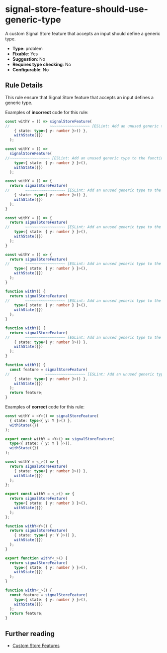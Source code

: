 # signal-store-feature-should-use-generic-type

A custom Signal Store feature that accepts an input should define a generic type.

- **Type**: problem
- **Fixable**: Yes
- **Suggestion**: No
- **Requires type checking**: No
- **Configurable**: No

<!-- Everything above this generated, do not edit -->
<!-- MANUAL-DOC:START -->

## Rule Details

This rule ensure that Signal Store feature that accepts an input defines a generic type.

Examples of **incorrect** code for this rule:

<!-- prettier-ignore -->
```ts
const withY = () => signalStoreFeature(
//                  ~~~~~~~~~~~~~~~~~~ [ESLint: Add an unused generic type to the function creating the signal store feature.]
    { state: type<{ y: number }>() },
    withState({})
  );
```

<!-- prettier-ignore -->
```ts
const withY = () =>
  signalStoreFeature(
//~~~~~~~~~~~~~~~~~~ [ESLint: Add an unused generic type to the function creating the signal store feature.]
    type<{ state: { y: number } }>(),
    withState({})
  );
```

<!-- prettier-ignore -->
```ts
const withY = () => {
  return signalStoreFeature(
//       ~~~~~~~~~~~~~~~~~~ [ESLint: Add an unused generic type to the function creating the signal store feature.]
    { state: type<{ y: number }>() },
    withState({})
  );
}
```

<!-- prettier-ignore -->
```ts
const withY = () => {
  return signalStoreFeature(
//       ~~~~~~~~~~~~~~~~~~ [ESLint: Add an unused generic type to the function creating the signal store feature.]
    type<{ state: { y: number } }>(),
    withState({})
  );
}
```

<!-- prettier-ignore -->
```ts
const withY = () => {
  return signalStoreFeature(
//       ~~~~~~~~~~~~~~~~~~ [ESLint: Add an unused generic type to the function creating the signal store feature.]
    type<{ state: { y: number } }>(),
    withState({})
  );
}
```

<!-- prettier-ignore -->
```ts
function withY() {
  return signalStoreFeature(
//       ~~~~~~~~~~~~~~~~~~ [ESLint: Add an unused generic type to the function creating the signal store feature.]
    type<{ state: { y: number } }>(),
    withState({})
  );
}
```

<!-- prettier-ignore -->
```ts
function withY() {
  return signalStoreFeature(
//       ~~~~~~~~~~~~~~~~~~ [ESLint: Add an unused generic type to the function creating the signal store feature.]
    { state: type<{ y: number }>() },
    withState({})
  );
}
```

<!-- prettier-ignore -->
```ts
function withY() {
  const feature = signalStoreFeature(
//                ~~~~~~~~~~~~~~~~~~ [ESLint: Add an unused generic type to the function creating the signal store feature.]
    { state: type<{ y: number }>() },
    withState({})
  );
  return feature;
}
```

Examples of **correct** code for this rule:

<!-- prettier-ignore -->
```ts
const withY = <Y>() => signalStoreFeature(
  { state: type<{ y: Y }>() },
  withState({})
);
```

<!-- prettier-ignore -->
```ts
export const withY = <Y>() => signalStoreFeature(
  type<{ state: { y: Y } }>(),
  withState({})
);
```

<!-- prettier-ignore -->
```ts
const withY = <_>() => {
  return signalStoreFeature(
    { state: type<{ y: number }>() },
    withState({})
  );
};
```

<!-- prettier-ignore -->
```ts
export const withY = <_>() => {
  return signalStoreFeature(
    type<{ state: { y: number } }>(),
    withState({})
  );
};
```

<!-- prettier-ignore -->
```ts
function withY<Y>() {
  return signalStoreFeature(
    { state: type<{ y: Y }>() },
    withState({})
  );
}
```

<!-- prettier-ignore -->
```ts
export function withY<_>() {
  return signalStoreFeature(
    type<{ state: { y: number } }>(),
    withState({})
  );
}
```

<!-- prettier-ignore -->
```ts
function withY<_>() {
  const feature = signalStoreFeature(
    type<{ state: { y: number } }>(),
    withState({})
  );
  return feature;
}
```

## Further reading

- [Custom Store Features](guide/signals/signal-store/custom-store-features)
